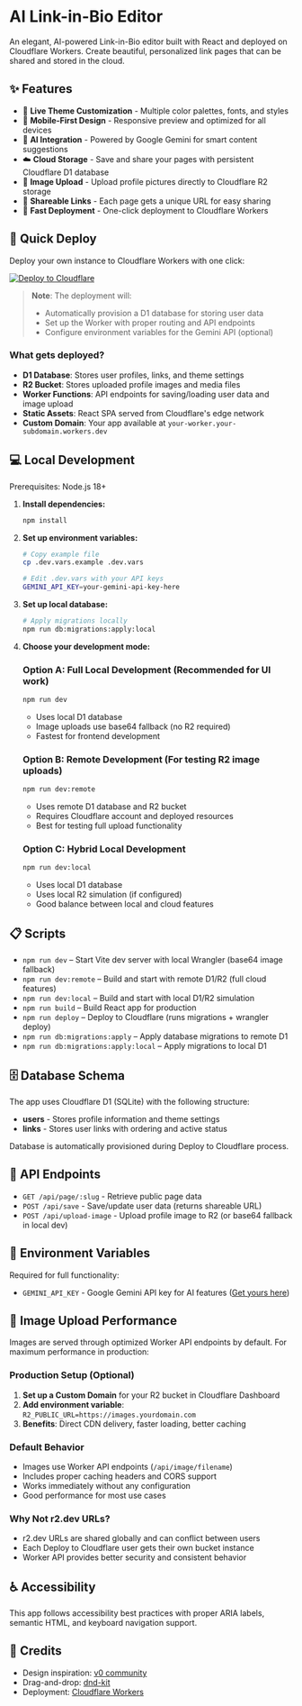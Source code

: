 # AI Link-in-Bio Editor

An elegant, AI-powered Link-in-Bio editor built with React and deployed on Cloudflare Workers. Create beautiful, personalized link pages that can be shared and stored in the cloud.

## ✨ Features

- 🎨 **Live Theme Customization** - Multiple color palettes, fonts, and styles
- 📱 **Mobile-First Design** - Responsive preview and optimized for all devices  
- 🤖 **AI Integration** - Powered by Google Gemini for smart content suggestions
- ☁️ **Cloud Storage** - Save and share your pages with persistent Cloudflare D1 database
- 📸 **Image Upload** - Upload profile pictures directly to Cloudflare R2 storage
- 🔗 **Shareable Links** - Each page gets a unique URL for easy sharing
- 🚀 **Fast Deployment** - One-click deployment to Cloudflare Workers

## 🚀 Quick Deploy

Deploy your own instance to Cloudflare Workers with one click:

[![Deploy to Cloudflare](https://deploy.workers.cloudflare.com/button)](https://deploy.workers.cloudflare.com/?url=https://github.com/linyiru/ai-link-in-bio-editor)

> **Note**: The deployment will:
> - Automatically provision a D1 database for storing user data  
> - Set up the Worker with proper routing and API endpoints
> - Configure environment variables for the Gemini API (optional)

### What gets deployed?

- **D1 Database**: Stores user profiles, links, and theme settings
- **R2 Bucket**: Stores uploaded profile images and media files
- **Worker Functions**: API endpoints for saving/loading user data and image upload
- **Static Assets**: React SPA served from Cloudflare's edge network
- **Custom Domain**: Your app available at `your-worker.your-subdomain.workers.dev`

## 💻 Local Development

Prerequisites: Node.js 18+

1. **Install dependencies:**
   ```bash
   npm install
   ```

2. **Set up environment variables:**
   ```bash
   # Copy example file
   cp .dev.vars.example .dev.vars
   
   # Edit .dev.vars with your API keys
   GEMINI_API_KEY=your-gemini-api-key-here
   ```

3. **Set up local database:**
   ```bash
   # Apply migrations locally
   npm run db:migrations:apply:local
   ```

4. **Choose your development mode:**

   ### Option A: Full Local Development (Recommended for UI work)
   ```bash
   npm run dev
   ```
   - Uses local D1 database
   - Image uploads use base64 fallback (no R2 required)
   - Fastest for frontend development

   ### Option B: Remote Development (For testing R2 image uploads)
   ```bash
   npm run dev:remote
   ```
   - Uses remote D1 database and R2 bucket
   - Requires Cloudflare account and deployed resources
   - Best for testing full upload functionality

   ### Option C: Hybrid Local Development
   ```bash
   npm run dev:local
   ```
   - Uses local D1 database
   - Uses local R2 simulation (if configured)
   - Good balance between local and cloud features

## 📋 Scripts

- `npm run dev` – Start Vite dev server with local Wrangler (base64 image fallback)
- `npm run dev:remote` – Build and start with remote D1/R2 (full cloud features)  
- `npm run dev:local` – Build and start with local D1/R2 simulation
- `npm run build` – Build React app for production
- `npm run deploy` – Deploy to Cloudflare (runs migrations + wrangler deploy)
- `npm run db:migrations:apply` – Apply database migrations to remote D1
- `npm run db:migrations:apply:local` – Apply migrations to local D1

## 🗄️ Database Schema

The app uses Cloudflare D1 (SQLite) with the following structure:

- **users** - Stores profile information and theme settings
- **links** - Stores user links with ordering and active status

Database is automatically provisioned during Deploy to Cloudflare process.

## 🎯 API Endpoints

- `GET /api/page/:slug` - Retrieve public page data
- `POST /api/save` - Save/update user data (returns shareable URL)
- `POST /api/upload-image` - Upload profile image to R2 (or base64 fallback in local dev)

## 🔧 Environment Variables

Required for full functionality:

- `GEMINI_API_KEY` - Google Gemini API key for AI features ([Get yours here](https://aistudio.google.com/app/apikey))

## 📸 Image Upload Performance

Images are served through optimized Worker API endpoints by default. For maximum performance in production:

### Production Setup (Optional)
1. **Set up a Custom Domain** for your R2 bucket in Cloudflare Dashboard
2. **Add environment variable**: `R2_PUBLIC_URL=https://images.yourdomain.com` 
3. **Benefits**: Direct CDN delivery, faster loading, better caching

### Default Behavior
- Images use Worker API endpoints (`/api/image/filename`)
- Includes proper caching headers and CORS support
- Works immediately without any configuration
- Good performance for most use cases

### Why Not r2.dev URLs?
- r2.dev URLs are shared globally and can conflict between users
- Each Deploy to Cloudflare user gets their own bucket instance
- Worker API provides better security and consistent behavior

## ♿ Accessibility

This app follows accessibility best practices with proper ARIA labels, semantic HTML, and keyboard navigation support.

## 📄 Credits

- Design inspiration: [v0 community](https://v0.app/community/v0-me-Zz6mBLdU9bC)
- Drag-and-drop: [dnd-kit](https://github.com/clauderic/dnd-kit)
- Deployment: [Cloudflare Workers](https://workers.cloudflare.com/)

